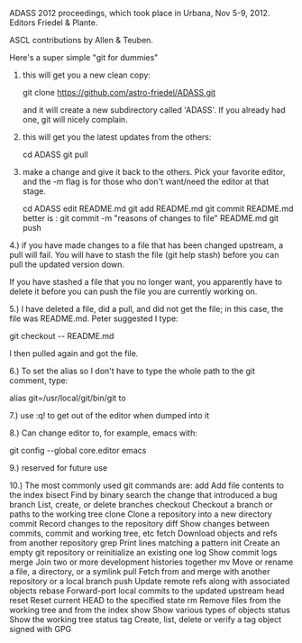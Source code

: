 ADASS 2012 proceedings, which took place in Urbana, Nov 5-9, 2012.
Editors Friedel & Plante.

ASCL contributions by Allen & Teuben.


Here's a super simple "git for dummies"

1) this will get you a new clean copy:

   git clone https://github.com/astro-friedel/ADASS.git

   and it will create a new subdirectory called 'ADASS'. If 
   you already had one, git will nicely complain.

2) this will get you the latest updates from the others:


   cd ADASS
   git pull

3) make a change and give it back to the others.   Pick your favorite editor,
   and the -m flag is for those who don't want/need the editor at that stage.

   cd ADASS
   edit README.md
   git add README.md
   git commit README.md
	better is :   git commit -m "reasons of changes to file"  README.md
   git push


4.) if you have made changes to a file that has been changed upstream, a pull will fail. You will have to stash the file (git help stash) before you can pull the updated version down. 

If you have stashed a file that you no longer want, you apparently have to delete it before you can push the file you are currently working on. 

5.) I have deleted a file, did a pull, and did not get the file; in this case, the file was README.md. Peter suggested I type:

   git checkout -- README.md 
   
I then pulled again and got the file. 

6.) To set the alias so I don't have to type the whole path to the git comment, type:

   alias git=/usr/local/git/bin/git to 

7.) use :q! to get out of the editor when dumped into it

8.) Can change editor to, for example, emacs with: 

   git config --global core.editor emacs

9.) reserved for future use

10.) The most commonly used git commands are:
   add		Add file contents to the index
   bisect		Find by binary search the change that introduced a bug
   branch     	List, create, or delete branches
   checkout	Checkout a branch or paths to the working tree
   clone      	Clone a repository into a new directory
   commit     	Record changes to the repository
   diff       		Show changes between commits, commit and working tree, etc
   fetch      		Download objects and refs from another repository
   grep       		Print lines matching a pattern
   init       		Create an empty git repository or reinitialize an existing one
   log        		Show commit logs
   merge      	Join two or more development histories together
   mv         		Move or rename a file, a directory, or a symlink
   pull       		Fetch from and merge with another repository or a local branch
   push       	Update remote refs along with associated objects
   rebase     	Forward-port local commits to the updated upstream head
   reset      		Reset current HEAD to the specified state
   rm         		Remove files from the working tree and from the index
   show      		Show various types of objects
   status     		Show the working tree status
   tag        		Create, list, delete or verify a tag object signed with GPG

   


   